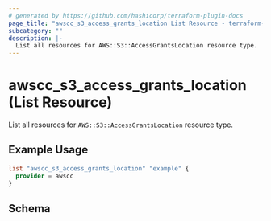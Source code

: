 ```yaml
---
# generated by https://github.com/hashicorp/terraform-plugin-docs
page_title: "awscc_s3_access_grants_location List Resource - terraform-provider-awscc"
subcategory: ""
description: |-
  List all resources for AWS::S3::AccessGrantsLocation resource type.
---
```


# awscc_s3_access_grants_location (List Resource)

List all resources for `AWS::S3::AccessGrantsLocation` resource type.

## Example Usage

```terraform
list "awscc_s3_access_grants_location" "example" {
  provider = awscc
}
```

<!-- schema generated by tfplugindocs -->
## Schema
